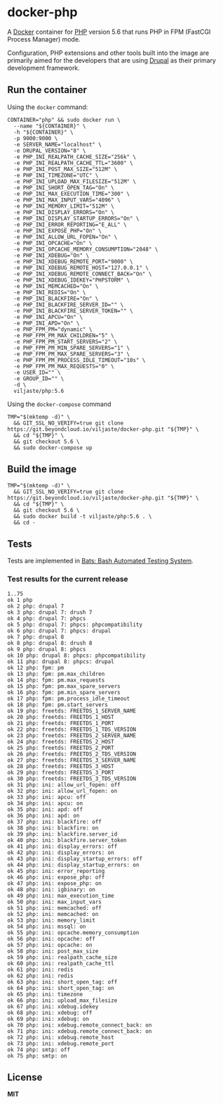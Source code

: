 # docker-php

A [Docker](https://docker.com/) container for [PHP](http://php.net/) version 5.6 that runs PHP in FPM (FastCGI Process Manager) mode.

Configuration, PHP extensions and other tools built into the image are primarily aimed for the developers that are using [Drupal](https://www.drupal.org/) as their primary development framework.

## Run the container

Using the `docker` command:

    CONTAINER="php" && sudo docker run \
      --name "${CONTAINER}" \
      -h "${CONTAINER}" \
      -p 9000:9000 \
      -e SERVER_NAME="localhost" \
      -e DRUPAL_VERSION="8" \
      -e PHP_INI_REALPATH_CACHE_SIZE="256k" \
      -e PHP_INI_REALPATH_CACHE_TTL="3600" \
      -e PHP_INI_POST_MAX_SIZE="512M" \
      -e PHP_INI_TIMEZONE="UTC" \
      -e PHP_INI_UPLOAD_MAX_FILESIZE="512M" \
      -e PHP_INI_SHORT_OPEN_TAG="On" \
      -e PHP_INI_MAX_EXECUTION_TIME="300" \
      -e PHP_INI_MAX_INPUT_VARS="4096" \
      -e PHP_INI_MEMORY_LIMIT="512M" \
      -e PHP_INI_DISPLAY_ERRORS="On" \
      -e PHP_INI_DISPLAY_STARTUP_ERRORS="On" \
      -e PHP_INI_ERROR_REPORTING="E_ALL" \
      -e PHP_INI_EXPOSE_PHP="On" \
      -e PHP_INI_ALLOW_URL_FOPEN="On" \
      -e PHP_INI_OPCACHE="On" \
      -e PHP_INI_OPCACHE_MEMORY_CONSUMPTION="2048" \
      -e PHP_INI_XDEBUG="On" \
      -e PHP_INI_XDEBUG_REMOTE_PORT="9000" \
      -e PHP_INI_XDEBUG_REMOTE_HOST="127.0.0.1" \
      -e PHP_INI_XDEBUG_REMOTE_CONNECT_BACK="On" \
      -e PHP_INI_XDEBUG_IDEKEY="PHPSTORM" \
      -e PHP_INI_MEMCACHED="On" \
      -e PHP_INI_REDIS="On" \
      -e PHP_INI_BLACKFIRE="On" \
      -e PHP_INI_BLACKFIRE_SERVER_ID="" \
      -e PHP_INI_BLACKFIRE_SERVER_TOKEN="" \
      -e PHP_INI_APCU="On" \
      -e PHP_INI_APD="On" \
      -e PHP_FPM_PM="dynamic" \
      -e PHP_FPM_PM_MAX_CHILDREN="5" \
      -e PHP_FPM_PM_START_SERVERS="2" \
      -e PHP_FPM_PM_MIN_SPARE_SERVERS="1" \
      -e PHP_FPM_PM_MAX_SPARE_SERVERS="3" \
      -e PHP_FPM_PM_PROCESS_IDLE_TIMEOUT="10s" \
      -e PHP_FPM_PM_MAX_REQUESTS="0" \
      -e USER_ID="" \
      -e GROUP_ID="" \
      -d \
      viljaste/php:5.6

Using the `docker-compose` command

    TMP="$(mktemp -d)" \
      && GIT_SSL_NO_VERIFY=true git clone https://git.beyondcloud.io/viljaste/docker-php.git "${TMP}" \
      && cd "${TMP}" \
      && git checkout 5.6 \
      && sudo docker-compose up

## Build the image

    TMP="$(mktemp -d)" \
      && GIT_SSL_NO_VERIFY=true git clone https://git.beyondcloud.io/viljaste/docker-php.git "${TMP}" \
      && cd "${TMP}" \
      && git checkout 5.6 \
      && sudo docker build -t viljaste/php:5.6 . \
      && cd -

## Tests

Tests are implemented in [Bats: Bash Automated Testing System](https://github.com/sstephenson/bats).

### Test results for the current release

    1..75
    ok 1 php
    ok 2 php: drupal 7
    ok 3 php: drupal 7: drush 7
    ok 4 php: drupal 7: phpcs
    ok 5 php: drupal 7: phpcs: phpcompatibility
    ok 6 php: drupal 7: phpcs: drupal
    ok 7 php: drupal 8
    ok 8 php: drupal 8: drush 8
    ok 9 php: drupal 8: phpcs
    ok 10 php: drupal 8: phpcs: phpcompatibility
    ok 11 php: drupal 8: phpcs: drupal
    ok 12 php: fpm: pm
    ok 13 php: fpm: pm.max_children
    ok 14 php: fpm: pm.max_requests
    ok 15 php: fpm: pm.max_spare_servers
    ok 16 php: fpm: pm.min_spare_servers
    ok 17 php: fpm: pm.process_idle_timeout
    ok 18 php: fpm: pm.start_servers
    ok 19 php: freetds: FREETDS_1_SERVER_NAME
    ok 20 php: freetds: FREETDS_1_HOST
    ok 21 php: freetds: FREETDS_1_PORT
    ok 22 php: freetds: FREETDS_1_TDS_VERSION
    ok 23 php: freetds: FREETDS_2_SERVER_NAME
    ok 24 php: freetds: FREETDS_2_HOST
    ok 25 php: freetds: FREETDS_2_PORT
    ok 26 php: freetds: FREETDS_2_TDS_VERSION
    ok 27 php: freetds: FREETDS_3_SERVER_NAME
    ok 28 php: freetds: FREETDS_3_HOST
    ok 29 php: freetds: FREETDS_3_PORT
    ok 30 php: freetds: FREETDS_3_TDS_VERSION
    ok 31 php: ini: allow_url_fopen: off
    ok 32 php: ini: allow_url_fopen: on
    ok 33 php: ini: apcu: off
    ok 34 php: ini: apcu: on
    ok 35 php: ini: apd: off
    ok 36 php: ini: apd: on
    ok 37 php: ini: blackfire: off
    ok 38 php: ini: blackfire: on
    ok 39 php: ini: blackfire.server_id
    ok 40 php: ini: blackfire.server_token
    ok 41 php: ini: display_errors: off
    ok 42 php: ini: display_errors: on
    ok 43 php: ini: display_startup_errors: off
    ok 44 php: ini: display_startup_errors: on
    ok 45 php: ini: error_reporting
    ok 46 php: ini: expose_php: off
    ok 47 php: ini: expose_php: on
    ok 48 php: ini: igbinary: on
    ok 49 php: ini: max_execution_time
    ok 50 php: ini: max_input_vars
    ok 51 php: ini: memcached: off
    ok 52 php: ini: memcached: on
    ok 53 php: ini: memory_limit
    ok 54 php: ini: mssql: on
    ok 55 php: ini: opcache.memory_consumption
    ok 56 php: ini: opcache: off
    ok 57 php: ini: opcache: on
    ok 58 php: ini: post_max_size
    ok 59 php: ini: realpath_cache_size
    ok 60 php: ini: realpath_cache_ttl
    ok 61 php: ini: redis
    ok 62 php: ini: redis
    ok 63 php: ini: short_open_tag: off
    ok 64 php: ini: short_open_tag: on
    ok 65 php: ini: timezone
    ok 66 php: ini: upload_max_filesize
    ok 67 php: ini: xdebug.idekey
    ok 68 php: ini: xdebug: off
    ok 69 php: ini: xdebug: on
    ok 70 php: ini: xdebug.remote_connect_back: on
    ok 71 php: ini: xdebug.remote_connect_back: on
    ok 72 php: ini: xdebug.remote_host
    ok 73 php: ini: xdebug.remote_port
    ok 74 php: smtp: off
    ok 75 php: smtp: on

## License

**MIT**
